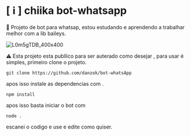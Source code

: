 # [ ℹ️ ] chiika bot-whatsapp
👾 Projeto de  bot para whatsap, estou estudando e aprendendo a trabalhar melhor com a lib baileys.
 
![L0m5gTDB_400x400](https://user-images.githubusercontent.com/105066526/202343661-88fb2660-88c5-4a9c-b5b2-c9c273e31ae7.jpg)


⚠️ Esta projeto esta publlico para ser auterado como desejar , para usar é simples, primeiro clone o projeto.

`git clone https://github.com/danzok/bot-whatsApp`

apos isso instale as dependencias com .

`npm install`

apos isso basta iniciar o bot com 

`node .`

escanei o codigo e use e edite como quiser.
